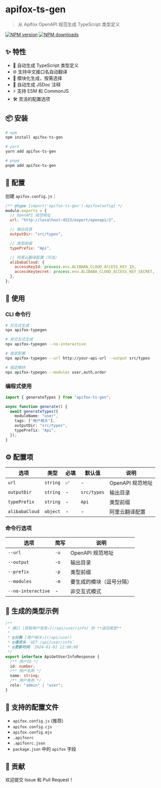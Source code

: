 # apifox-ts-gen

> 从 Apifox OpenAPI 规范生成 TypeScript 类型定义

[![NPM version](https://img.shields.io/npm/v/apifox-ts-gen.svg)](https://www.npmjs.com/package/apifox-ts-gen)
[![NPM downloads](https://img.shields.io/npm/dm/apifox-ts-gen.svg)](https://www.npmjs.com/package/apifox-ts-gen)

## ✨ 特性

- 🚀 自动生成 TypeScript 类型定义
- 🌐 支持中文接口名自动翻译
- 🎯 模块化生成，按需选择
- 📝 自动生成 JSDoc 注释
- ⚡️ 支持 ESM 和 CommonJS
- 🛠 灵活的配置选项

## 📦 安装

```bash
# npm
npm install apifox-ts-gen

# yarn
yarn add apifox-ts-gen

# pnpm
pnpm add apifox-ts-gen
```

## 🔧 配置

创建 `apifox.config.js`：

```javascript
/** @type {import('apifox-ts-gen').ApifoxConfig} */
module.exports = {
  // OpenAPI 规范地址
  url: "http://localhost:4523/export/openapi/2",

  // 输出目录
  outputDir: "src/types",

  // 类型前缀
  typePrefix: "Api",

  // 阿里云翻译配置（可选）
  alibabaCloud: {
    accessKeyId: process.env.ALIBABA_CLOUD_ACCESS_KEY_ID,
    accessKeySecret: process.env.ALIBABA_CLOUD_ACCESS_KEY_SECRET,
  },
};
```

## 🚀 使用

### CLI 命令行

```bash
# 交互式生成
npx apifox-typegen

# 非交互式生成
npx apifox-typegen --no-interactive

# 指定配置
npx apifox-typegen --url http://your-api-url --output src/types

# 指定模块
npx apifox-typegen --modules user,auth,order
```

### 编程式使用

```typescript
import { generateTypes } from "apifox-ts-gen";

async function generate() {
  await generateTypes({
    moduleName: "user",
    tags: ["用户相关"],
    outputDir: "src/types",
    typePrefix: "Api",
  });
}
```

## ⚙️ 配置项

| 选项           | 类型     | 必填 | 默认值      | 说明             |
| -------------- | -------- | ---- | ----------- | ---------------- |
| `url`          | `string` | ✅   | -           | OpenAPI 规范地址 |
| `outputDir`    | `string` | -    | `src/types` | 输出目录         |
| `typePrefix`   | `string` | -    | `Api`       | 类型前缀         |
| `alibabaCloud` | `object` | -    | -           | 阿里云翻译配置   |

### 命令行选项

| 选项               | 简写 | 说明                     |
| ------------------ | ---- | ------------------------ |
| `--url`            | `-u` | OpenAPI 规范地址         |
| `--output`         | `-o` | 输出目录                 |
| `--prefix`         | `-p` | 类型前缀                 |
| `--modules`        | `-m` | 要生成的模块（逗号分隔） |
| `--no-interactive` | -    | 非交互式模式             |

## 📝 生成的类型示例

```typescript
/**
 * 接口 [获取用户信息↗](/api/user/info) 的 **返回类型**
 *
 * @分类 [用户相关↗](/api/user)
 * @请求头 `GET /api/user/info`
 * @更新时间 `2024-01-01 12:00:00`
 */
export interface ApiGetUserInfoResponse {
  /** 用户ID */
  id: number;
  /** 用户名称 */
  name: string;
  /** 用户角色 */
  role: "admin" | "user";
}
```

## 📄 支持的配置文件

- `apifox.config.js` (推荐)
- `apifox.config.cjs`
- `apifox.config.mjs`
- `.apifoxrc`
- `.apifoxrc.json`
- `package.json` 中的 `apifox` 字段

## 🤝 贡献

欢迎提交 Issue 和 Pull Request！
